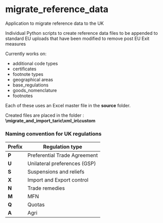 # migrate_reference_data
Application to migrate reference data to the UK

Individual Python scripts to create reference data files to be appended to standard EU uploads that have been modified to remove post EU Exit measures

Currently works on:

* additional code types
* certificates
* footnote types
* geographical areas
* base_regulations
* goods_nomenclature
* footnotes

Each of these uses an Excel master file in the **source** folder.

Created files are placed in the folder :  **\migrate_and_import_taric\xml_in\custom**



### Naming convention for UK regulations

| **Prefix** | **Regulation type**          |
| ---------- | ---------------------------- |
| **P**      | Preferential Trade Agreement |
| **U**      | Unilateral preferences (GSP) |
| **S**      | Suspensions and reliefs      |
| **X**      | Import and Export control    |
| **N**      | Trade remedies               |
| **M**      | MFN                          |
| **Q**      | Quotas                       |
| **A**      | Agri                         |